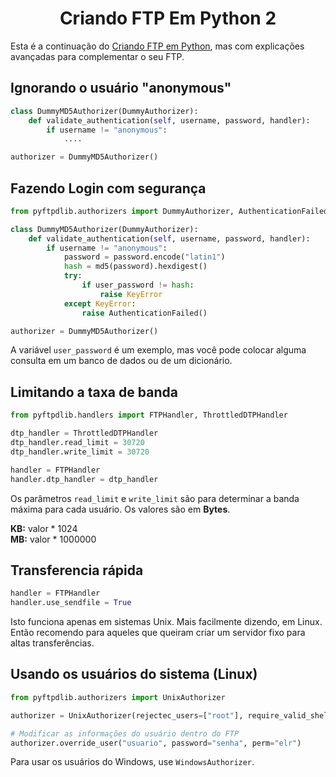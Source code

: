 <h1 align="center">Criando FTP Em Python 2</h1>
 
Esta é a continuação do [Criando FTP em Python](https://github.com/luizmiguelrosa/Criando-FTP-Em-Python), mas com explicações avançadas para complementar o seu FTP.

## Ignorando o usuário "anonymous"
```python
class DummyMD5Authorizer(DummyAuthorizer):
    def validate_authentication(self, username, password, handler):
        if username != "anonymous":
            ....

authorizer = DummyMD5Authorizer()
```

## Fazendo Login com segurança
```python
from pyftpdlib.authorizers import DummyAuthorizer, AuthenticationFailed

class DummyMD5Authorizer(DummyAuthorizer):
    def validate_authentication(self, username, password, handler):
        if username != "anonymous":
            password = password.encode("latin1")
            hash = md5(password).hexdigest()
            try:
                if user_password != hash:
                    raise KeyError
            except KeyError:
                raise AuthenticationFailed()

authorizer = DummyMD5Authorizer()
```
A variável `user_password` é um exemplo, mas você pode colocar alguma consulta em um banco de dados ou de um dicionário.

## Limitando a taxa de banda
```python
from pyftpdlib.handlers import FTPHandler, ThrottledDTPHandler

dtp_handler = ThrottledDTPHandler
dtp_handler.read_limit = 30720
dtp_handler.write_limit = 30720

handler = FTPHandler
handler.dtp_handler = dtp_handler
```
Os parâmetros `read_limit` e `write_limit` são para determinar a banda máxima para cada usuário. Os valores são em **Bytes**.

**KB:** valor * 1024<br>
**MB:** valor * 1000000

## Transferencia rápida
```python
handler = FTPHandler
handler.use_sendfile = True
```
Isto funciona apenas em sistemas Unix. Mais facilmente dizendo, em Linux. Então recomendo para aqueles que queiram criar um servidor fixo para altas transferências.

## Usando os usuários do sistema (Linux)
```python
from pyftpdlib.authorizers import UnixAuthorizer

authorizer = UnixAuthorizer(rejectec_users=["root"], require_valid_shell=False)

# Modificar as informações do usuário dentro do FTP
authorizer.override_user("usuario", password="senha", perm="elr")
```
Para usar os usuários do Windows, use `WindowsAuthorizer`.
